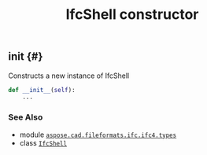 ﻿---
title: IfcShell constructor
second_title: Aspose.CAD for Python via .NET API References
description: 
type: docs
weight: 10
url: /python-net/aspose.cad.fileformats.ifc.ifc4.types/ifcshell/__init__/
is_root: false
---

## __init__ {#}

Constructs a new instance of IfcShell



```python
def __init__(self):
    ...
```





### See Also
* module [`aspose.cad.fileformats.ifc.ifc4.types`](../../)
* class [`IfcShell`](/cad/python-net/aspose.cad.fileformats.ifc.ifc4.types/ifcshell)
